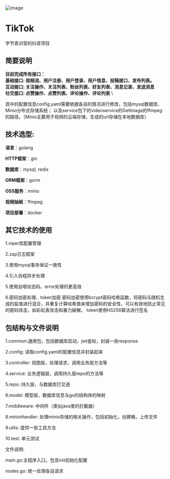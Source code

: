 ![image](https://github.com/137TEDdy/douyinProject/assets/120385461/aa446fe7-d99f-4848-b810-28c4c2f4c63f)
# TikTok
字节青训营的抖音项目


## 简要说明
**目前完成所有接口：** \
**基础接口: 视频流、用户注册、用户登录、用户信息、投稿接口、发布列表。** \
**互动接口: 关注操作、关注列表、粉丝列表、好友列表、消息记录、发送消息** \
**社交接口: 点赞操作、点赞列表、评论操作、评论列表**  \

其中的配置信息config.yaml需要依据各自的情况进行修改，包括mysql数据库、Minio分布式存储系统； 以及service包下的videoservice的GetImage的ffmpeg的路径。（Minio主要用于视频的云端存储，生成的url存储在本地数据库）

## 技术选型:
**语言**：golang 

**HTTP框架**：gin 

**数据库**：mysql,  redis 

**ORM框架**：gorm   

**OSS服务**：minio  

**视频抽帧**：ffmpeg   

**项目部署**：docker 




## 其它技术的使用
1.viper库配置管理

2.zap日志框架

3.使用mysql事务保证一致性

4.引入协程异步处理

5.使用自增状态码，error处理的更高效

6.密码加密处理、token加密
密码加密使用bcrypt密码哈希函数，将密码与随机生成的盐值进行混合，并重复计算哈希值来增加密码的安全性，可以有效地防止常见的密码攻击，如彩虹表攻击和暴力破解。
token使用HS256算法进行签名




## 包结构与文件说明
1.common:通用包，包括数据库启动，jwt鉴权，封装一些response

2.config: 读取config.yaml的配置信息并封装起来

3.controller: 视图层，处理请求，调用业务层方法等

4.service: 业务逻辑层，调用持久层repo的方法等

5.repo: 持久层，与数据库打交道

6.model: 模型层，数据库信息与go的结构体的映射

7.middleware: 中间件（类似java里的拦截器）

8.minioHandler: 处理minio存储的相关操作，包括初始化，创建桶，上传文件

9.utils: 提供一些工具方法

10.test: 单元测试

文件说明:

main.go:主程序入口，包含init初始化配置

routes.go: 统一处理各自请求


